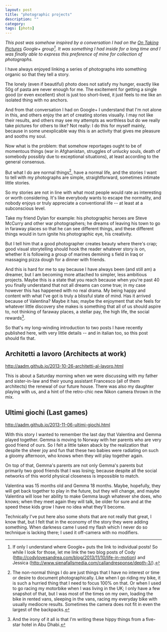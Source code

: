 ```yaml
---
layout: post
title: "photographic projects"
description: ""
category:
tags: [photo]
---
```


_This post was somehow inspired by a conversation I had on the [On Taking Pictures](http://5by5.tv/otp) Google+ group[^google-plus-links]. It was something I had inside for a long time and I was finally able to express this preference of mine for collection of photographs._

I have always enjoyed linking a series of photographs into something organic so that they tell a story.

The lonely (even if beautiful) photo does not satisfy my hunger, exactly like 50g of pasta are never enough for me. The excitement for getting a single good (or even excellent) shot is just too short-lived, it just feels to me like an isolated thing with no anchors.

And from that conversation I had on Google+ I understand that I'm not alone in this, and others enjoy the art of creating stories visually. I may not like their results, and others may see my attempts as worthless but do we really take pictures for others to like? Not really: I do this for myself mainly, because in some unexplicable way this is an activity that gives me pleasure and sooths my soul.

Now what is the problem: that somehow reportages ought to be of momentous things (war in Afghanistan, struggles of unlucky souls, death of somebody possibly due to exceptional situations), at least according to the general consensus.

But what I do are normal things[^normal-things], have a normal life, and the stories I want to tell with my photographs are simple, straightforward, sometimes intimate little stories. 

So my stories are not in line with what most people would rate as interesting or worth considering. It's like everybody wants to escape the normality, and nobody enjoys or truly appreciate a conventional life -- at least at a subconscious level.

Take my friend Dylan for example: his photographic heroes are Steve McCurry and other war photographers; he dreams of leaving his town to go in faraway places so that he can see different things, and these different things would in turn ignite his photographic eye, his creativity.

But I tell him that a good photographer creates beauty where there's crap; good visual storytelling should hook the reader whatever story is on, whether it is following a group of marines demining s field in Iraq or massaging pizza dough for a dinner with friends.

And this is hard for me to say because I have always been (and still am) a dreamer, but I am becoming more attached to simpler, less ambitious projects. Maybe this is a state that you reach because when you're past 40 you finally understand that not all dreams can come true; in my case however this has happened with no real drama. My being happy and content with what I've got is truly a blissful state of mind. Has it arrived because of Valentina? Maybe it has; maybe the enjoyment that she feels for whatever little discovery she makes is something that all of us should aspire to, not thinking of faraway places, a stellar pay, the high life, the social rewards[^five-star].

So that's my long-winding introduction to two posts I have recently published here, with very little details -- and in italian too, so this post should fix that.

## Architetti a lavoro (Architects at work)

<http://aadm.github.io/2013-10-26-architetti-al-lavoro.html>

This is about a Saturday morning when we were discussing with my father and sister-in-law and their young assistant Francesco (all of them architects) the renewal of our future house. There was also my daughter playing with us, and a hint of the retro-chic new Nikon camera thrown in the mix. 

## Ultimi giochi (Last games)

<http://aadm.github.io/2013-11-06-ultimi-giochi.html>

With this story I wanted to remember the last day that Valentina and Gemma played together. Gemma is moving to Norway with her parents who are very good friend of ours. So I felt a little taken aback by the realization that despite the sheer joy and fun that these two babies were radiating on such a gloomy afternoon, who knows when they will play together again.

On top of that, Gemma's parents are not only Gemma's parents but primarily two good friends that I was losing; because despite all the social networks of this world physical closeness is impossible to match.

Valentina was 15 months old and Gemma 18 months. Maybe, hopefully, they will get back together to play in the future, but they will change, and maybe Valentina will lose her ability to make Gemma laugh whatever she does, who knows; when they meet again they will talk, be older for sure and at the speed these kids grow I have no idea what they'll become.

Technically I've put here also some shots that are not really that great, I know that, but I felt that in the economy of the story they were adding something. When darkness came I used my flash which I never do so technique is lacking there; I used it off-camera with no modifiers. 



[^google-plus-links]: If only I understand where Google+ puts the link to individual posts! So while I look for those, let me link the two blog posts of Cody (<http://codylovesandrea.com/blog/2013/11/10/life-in-motion>) and Jessica (<http://www.sienafallsmedia.com/callandresponse/depth-3/>).

[^normal-things]: The non-normal things I do are just things that I have no interest or time or desire to document photographically. Like when I go riding my bike, it is such a hurried thing that I need to focus 100% on that. Or when I used to go racing my motorbike when I was living in the UK; I only have a few snapshot of that, but I was most of the times on my own, loading the bike in rented vans, sleeping in the vans, racing my everyday bike with usually mediocre results. Sometimes the camera does not fit in even the largest of the backpacks.


[^five-star]: And the irony of it all is that I'm writing these hippy things from a five-star hotel in Abu Dhabi.